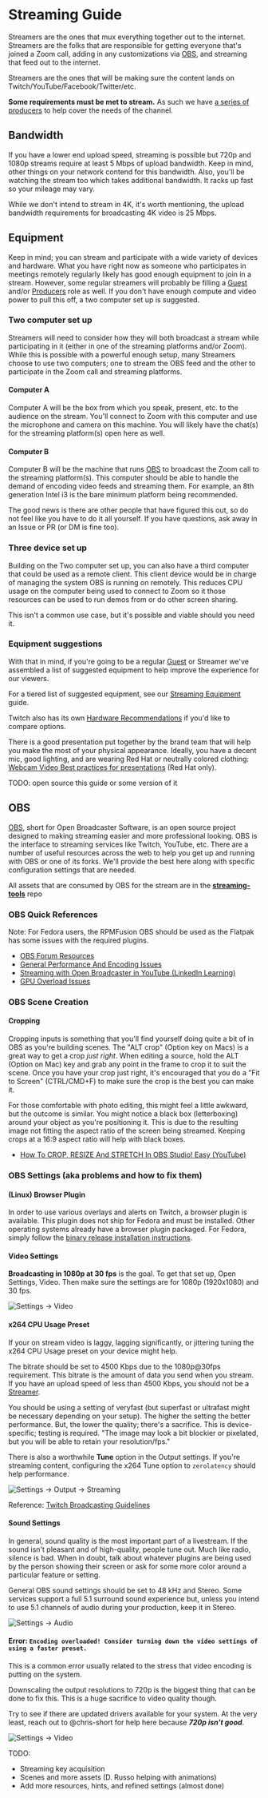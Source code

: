 # Streaming Guide

Streamers are the ones that mux everything together out to the internet. Streamers are the folks that are responsible for getting everyone that's joined a Zoom call, adding in any customizations via [OBS](http://obsproject.com/), and streaming that feed out to the internet.

Streamers are the ones that will be making sure the content lands on Twitch/YouTube/Facebook/Twitter/etc.

**Some requirements must be met to stream.** As such we have [a series of producers](continuity.md) to help cover the needs of the channel.

## Bandwidth

If you have a lower end upload speed, streaming is possible but 720p and 1080p streams require at least 5 Mbps of upload bandwidth. Keep in mind, other things on your network contend for this bandwidth. Also, you'll be watching the stream too which takes additional bandwidth. It racks up fast so your mileage may vary.

While we don't intend to stream in 4K, it's worth mentioning, the upload bandwidth requirements for broadcasting 4K video is 25 Mbps.

## Equipment

Keep in mind; you can stream and participate with a wide variety of devices and hardware. What you have right now as someone who participates in meetings remotely regularly likely has good enough equipment to join in a stream. However, some regular streamers will probably be filling a [Guest](README.md#Guests) and/or [Producers](README.md#Producers) role as well. If you don't have enough compute and video power to pull this off, a two computer set up is suggested.

### Two computer set up

Streamers will need to consider how they will both broadcast a stream while participating in it (either in one of the streaming platforms and/or Zoom). While this is possible with a powerful enough setup, many Streamers choose to use two computers; one to stream the OBS feed and the other to participate in the Zoom call and streaming platforms.

#### Computer A

Computer A will be the box from which you speak, present, etc. to the audience on the stream. You'll connect to Zoom with this computer and use the microphone and camera on this machine. You will likely have the chat(s) for the streaming platform(s) open here as well.

#### Computer B

Computer B will be the machine that runs [OBS](https://obsproject.com/) to broadcast the Zoom call to the streaming platform(s). This computer should be able to handle the demand of encoding video feeds and streaming them. For example, an 8th generation Intel i3 is the bare minimum platform being recommended.

The good news is there are other people that have figured this out, so do not feel like you have to do it all yourself. If you have questions, ask away in an Issue or PR (or DM is fine too).

### Three device set up

Building on the Two computer set up, you can also have a third computer that could be used as a remote client. This client device would be in charge of managing the system OBS is running on remotely. This reduces CPU usage on the computer being used to connect to Zoom so it those resources can be used to run demos from or do other screen sharing.

This isn't a common use case, but it's possible and viable should you need it.

### Equipment suggestions

With that in mind, if you're going to be a regular [Guest](README.md#Guests) or Streamer we've assembled a list of suggested equipment to help improve the experience for our viewers.

For a tiered list of suggested equipment, see our [Streaming Equipment](pdf/streaming-equipment.pdf) guide.

Twitch also has its own [Hardware Recommendations](https://www.twitch.tv/creatorcamp/en/setting-up-your-stream/hardware-recommendations/) if you'd like to compare options.

There is a good presentation put together by the brand team that will help you make the most of your physical appearance. Ideally, you have a decent mic, good lighting, and are wearing Red Hat or neutrally colored clothing: [Webcam Video
Best practices for presentations](https://docs.google.com/presentation/d/1xnW3hm-jDfwrqma-1j8vzmq4an1mJMk0Y2hQfUkKss4/edit#slide=id.g547716335e_0_260) (Red Hat only).

TODO: open source this guide or some version of it

## OBS

[OBS](https://obsproject.com/), short for Open Broadcaster Software, is an open source project designed to making streaming easier and more professional looking. OBS is the interface to streaming services like Twitch, YouTube, etc. There are a number of useful resources across the web to help you get up and running with OBS or one of its forks. We'll provide the best here along with specific configuration settings that are needed.

All assets that are consumed by OBS for the stream are in the [**streaming-tools**](https://github.com/cloud-platforms-streaming/streaming-tools) repo

### OBS Quick References

Note: For Fedora users, the RPMFusion OBS should be used as the Flatpak has some issues with the required plugins.

* [OBS Forum Resources](https://obsproject.com/forum/resources/)
* [General Performance And Encoding Issues](https://obsproject.com/wiki/General-Performance-and-Encoding-Issues)
* [Streaming with Open Broadcaster in YouTube (LinkedIn Learning)](https://www.linkedin.com/learning/learning-video-live-streaming/streaming-with-open-broadcaster-in-youtube)
* [GPU Overload Issues](https://obsproject.com/wiki/GPU-overload-issues)

### OBS Scene Creation

#### Cropping

Cropping inputs is something that you'll find yourself doing quite a bit of in OBS as you're building scenes. The "ALT crop" (Option key on Macs) is a great way to get a crop *just right*. When editing a source, hold the ALT (Option on Mac) key and grab any point in the frame to crop it to suit the scene. Once you have your crop just right, it's encouraged that you do a "Fit to Screen" (CTRL/CMD+F) to make sure the crop is the best you can make it.

For those comfortable with photo editing, this might feel a little awkward, but the outcome is similar. You might notice a black box (letterboxing) around your object as you're positioning it. This is due to the resulting image not fitting the aspect ratio of the screen being streamed. Keeping crops at a 16:9 aspect ratio will help with black boxes.

* [How To CROP, RESIZE And STRETCH In OBS Studio! Easy (YouTube)](https://youtu.be/qEKBaeTJfpc)

### OBS Settings (aka problems and how to fix them)

#### (Linux) Browser Plugin

In order to use various overlays and alerts on Twitch, a browser plugin is available. This plugin does not ship for Fedora and must be installed. Other operating systems already have a browser plugin packaged. For Fedora, simply follow the [binary release installation instructions](https://github.com/bazukas/obs-linuxbrowser#installing-binary-release).

#### Video Settings

**Broadcasting in 1080p at 30 fps** is the goal. To get that set up, Open Settings, Video. Then make sure the settings are for 1080p (1920x1080) and 30 fps.

![Settings -> Video](img/1080p-settings-video-resolution.png)

#### x264 CPU Usage Preset

If your on stream video is laggy, lagging significantly, or jittering tuning the x264 CPU Usage preset on your device might help.

The bitrate should be set to 4500 Kbps due to the 1080p@30fps requirement. This bitrate is the amount of data you send when you stream. If you have an upload speed of less than 4500 Kbps, you should not be a [Streamer](https://github.com/cloud-platforms-streaming/streaming-docs#streamers).

You should be using a setting of veryfast (but superfast or ultrafast might be necessary depending on your setup). The higher the setting the better performance. But, the lower the quality; there's a sacrifice. This is device-specific; testing is required. "The image may look a bit blockier or pixelated, but you will be able to retain your resolution/fps."

There is also a worthwhile **Tune** option in the Output settings. If you're streaming content, configuring the x264 Tune option to `zerolatency` should help performance.

![Settings -> Output -> Streaming](img/settings-output-streaming.png)

Reference: [Twitch Broadcasting Guidelines](https://stream.twitch.tv/encoding/)

#### Sound Settings

In general, sound quality is the most important part of a livestream. If the sound isn't pleasant and of high-quality, people tune out. Much like radio, silence is bad. When in doubt, talk about whatever plugins are being used by the person showing their screen or ask for some more color around a particular feature or setting.

General OBS sound settings should be set to 48 kHz and Stereo. Some services support a full 5.1 surround sound experience but, unless you intend to use 5.1 channels of audio during your production, keep it in Stereo.

![Settings -> Audio](img/settings-audio.png)

#### Error: `Encoding overloaded! Consider turning down the video settings of using a faster preset.`

This is a common error usually related to the stress that video encoding is putting on the system.

Downscaling the output resolutions to 720p is the biggest thing that can be done to fix this. This is a huge sacrifice to video quality though.

Try to see if there are updated drivers available for your system. At the very least, reach out to @chris-short for help here because ***720p isn't good***.

![Settings -> Video](img/720p-settings-video-resolution.png)

TODO:

* Streaming key acquisition
* Scenes and more assets (D. Russo helping with animations)
* Add more resources, hints, and refined settings (almost done)